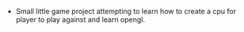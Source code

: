 - Small little game project attempting to learn how to create a cpu for player to play against and learn opengl.

